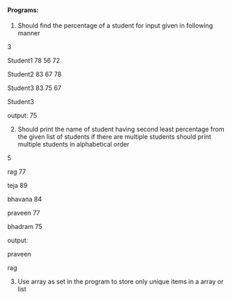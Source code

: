 #### Programs:

1. Should find the percentage of a student for input given in following manner 

3

Student1 78 56 72

Student2 83 67 78

Student3 83 75 67

Student3

output: 75

2. Should print  the name of student having second least percentage from the given list of students if there are multiple students should print multiple students in alphabetical order

5

rag 77

teja 89

bhavana 84

praveen 77

bhadram 75

output:

praveen

rag

3. Use array as set  in the program to store only unique items in a array or list

